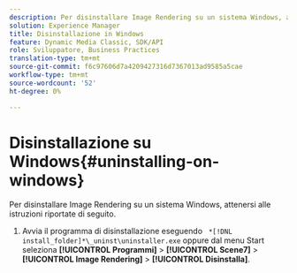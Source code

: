 ```yaml
---
description: Per disinstallare Image Rendering su un sistema Windows, attenersi alle istruzioni riportate di seguito.
solution: Experience Manager
title: Disinstallazione in Windows
feature: Dynamic Media Classic, SDK/API
role: Sviluppatore, Business Practices
translation-type: tm+mt
source-git-commit: f6c97606d7a4209427316d7367013ad9585a5cae
workflow-type: tm+mt
source-wordcount: '52'
ht-degree: 0%

---
```



# Disinstallazione su Windows{#uninstalling-on-windows}

Per disinstallare Image Rendering su un sistema Windows, attenersi alle istruzioni riportate di seguito.

1. Avvia il programma di disinstallazione eseguendo ` *[!DNL install_folder]*\_uninst\uninstaller.exe` oppure dal menu Start seleziona **[!UICONTROL Programmi]** > **[!UICONTROL Scene7]** > **[!UICONTROL Image Rendering]** > **[!UICONTROL Disinstalla]**.
